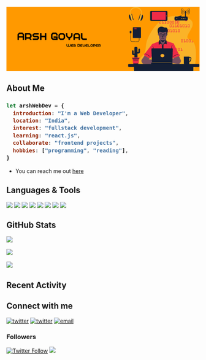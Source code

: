 ![](./Images//github-header.png)

## About Me

<h3>

```js
let arshWebDev = {
  introduction: "I'm a Web Developer",
  location: "India",
  interest: "fullstack development",
  learning: "react.js",
  collaborate: "frontend projects",
  hobbies: ["programming", "reading"],
}
```
</h3>

- You can reach me out [here][bio.link]

## Languages & Tools

<code><img src="https://cdn.jsdelivr.net/gh/devicons/devicon/icons/javascript/javascript-original.svg" width="17px" /></code>
<code><img src="https://cdn.jsdelivr.net/gh/devicons/devicon/icons/sass/sass-original.svg" width="22px" /></code>
<code><img src="https://cdn.jsdelivr.net/gh/devicons/devicon/icons/react/react-original.svg" width="22px" /></code>
<code><img src="https://cdn.jsdelivr.net/gh/devicons/devicon/icons/typescript/typescript-original.svg" width="18px" /></code>
<code><img src="https://cdn.jsdelivr.net/gh/devicons/devicon/icons/tailwindcss/tailwindcss-plain.svg" width="22px" /></code>
<code><img src="https://cdn.jsdelivr.net/gh/devicons/devicon/icons/redux/redux-original.svg" width="22px" /></code>
<code><img src="https://cdn.jsdelivr.net/gh/devicons/devicon/icons/git/git-original.svg" width="22px" /></code>
<code><img src="https://cdn.jsdelivr.net/gh/devicons/devicon/icons/vscode/vscode-original.svg" width="22px" /></code>
## GitHub Stats

[![](https://github-readme-stats.vercel.app/api?username=arshWebDev&show_icons=true&count_private=true&theme=github_dark&hide_border=true)][github]

[![](https://github-readme-streak-stats.herokuapp.com?user=arshWebDev&theme=github-dark-blue&hide_border=true&date_format=M%20j%5B%2C%20Y%5D)][github]

[![](https://activity-graph.herokuapp.com/graph?username=arshWebDev&bg_color=0d1117&color=bdcbd3&line=1f6fea&point=5f6063&hide_border=true)][github]

## Recent Activity

<!--START_SECTION:activity--> 
<!--END_SECTION:activity--> 

## Connect with me

[![twitter](https://img.shields.io/badge/-hashnode-blue?style=for-the-badge&logo=hashnode)][hashnode]
[![twitter](https://img.shields.io/badge/-twitter-white?style=for-the-badge&logo=twitter)][twitter]
[![email](https://img.shields.io/badge/Email-Here-%23E4405F.svg?&style=for-the-badge)][mail]
### Followers

[![Twitter Follow](https://img.shields.io/twitter/follow/arshWebDev?style=social)][twitterFollowers]
[![](https://img.shields.io/github/followers/arshWebDev?label=GitHub%20Followers&style=social)][githubFollowers]

[mail]: mailto:arshgoyalDev@gmail.com
[github]: https://github.com/arshWebDev
[githubFollowers]: https://github.com/arshWebDev?tab=followers
[twitter]: https://twitter.com/arshWebDev
[twitterFollowers]: https://twitter.com/arshWebDev/followers
[hashnode]: https://hashnode.com/@arshWebDev
[bio.link]: https://bio.link/arshWebDev